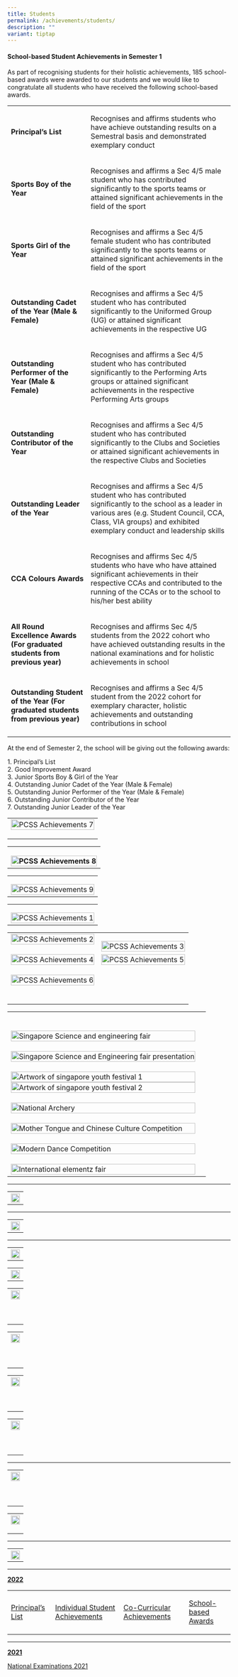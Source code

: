 ```yaml
---
title: Students
permalink: /achievements/students/
description: ""
variant: tiptap
---
```

<h4>School-based Student Achievements in Semester 1</h4>
<p></p>
<p>As part of recognising students for their holistic achievements, 185 school-based
awards were awarded to our students and we would like to congratulate all
students who have received the following school-based awards.</p>
<table style="minWidth: 50px">
<colgroup>
<col>
<col>
</colgroup>
<tbody>
<tr>
<td rowspan="1" colspan="1">
<p><strong>Principal’s List</strong>
</p>
</td>
<td rowspan="1" colspan="1">
<p>Recognises and affirms students who have achieve outstanding results on
a Semestral basis and demonstrated exemplary conduct</p>
</td>
</tr>
<tr>
<td rowspan="1" colspan="1">
<p><strong>Sports Boy of the Year</strong>
</p>
</td>
<td rowspan="1" colspan="1">
<p>Recognises and affirms a Sec 4/5 male student who has contributed significantly
to the sports teams or attained significant achievements in the field of
the sport</p>
</td>
</tr>
<tr>
<td rowspan="1" colspan="1">
<p><strong>Sports Girl of the Year</strong>
</p>
</td>
<td rowspan="1" colspan="1">
<p>Recognises and affirms a Sec 4/5 female student who has contributed significantly
to the sports teams or attained significant achievements in the field of
the sport</p>
</td>
</tr>
<tr>
<td rowspan="1" colspan="1">
<p><strong>Outstanding Cadet of the Year (Male &amp; Female)</strong>
</p>
</td>
<td rowspan="1" colspan="1">
<p>Recognises and affirms a Sec 4/5 student who has contributed significantly
to the Uniformed Group (UG) or attained significant achievements in the
respective UG</p>
</td>
</tr>
<tr>
<td rowspan="1" colspan="1">
<p><strong>Outstanding Performer of the Year (Male &amp; Female)</strong>
</p>
</td>
<td rowspan="1" colspan="1">
<p>Recognises and affirms a Sec 4/5 student who has contributed significantly
to the Performing Arts groups or attained significant achievements in the
respective Performing Arts groups</p>
</td>
</tr>
<tr>
<td rowspan="1" colspan="1">
<p><strong>Outstanding Contributor of the Year</strong>
</p>
</td>
<td rowspan="1" colspan="1">
<p>Recognises and affirms a Sec 4/5 student who has contributed significantly
to the Clubs and Societies or attained significant achievements in the
respective Clubs and Societies</p>
</td>
</tr>
<tr>
<td rowspan="1" colspan="1">
<p><strong>Outstanding Leader of the Year</strong>
</p>
</td>
<td rowspan="1" colspan="1">
<p>Recognises and affirms a Sec 4/5 student who has contributed significantly
to the school as a leader in various ares (e.g. Student Council, CCA, Class,
VIA groups) and exhibited exemplary conduct and leadership skills</p>
</td>
</tr>
<tr>
<td rowspan="1" colspan="1">
<p><strong>CCA Colours Awards</strong>
</p>
</td>
<td rowspan="1" colspan="1">
<p>Recognises and affirms Sec 4/5 students who have who have attained significant
achievements in their respective CCAs and contributed to the running of
the CCAs or to the school to his/her best ability</p>
</td>
</tr>
<tr>
<td rowspan="1" colspan="1">
<p><strong>All Round Excellence Awards (For graduated students from previous year)</strong>
</p>
</td>
<td rowspan="1" colspan="1">
<p>Recognises and affirms Sec 4/5 students from the 2022 cohort who have
achieved outstanding results in the national examinations and for holistic
achievements in school</p>
</td>
</tr>
<tr>
<td rowspan="1" colspan="1">
<p><strong>Outstanding Student of the Year (For graduated students from previous year)</strong>
</p>
</td>
<td rowspan="1" colspan="1">
<p>Recognises and affirms a Sec 4/5 student from the 2022 cohort for exemplary
character, holistic achievements and outstanding contributions in school</p>
</td>
</tr>
</tbody>
</table>
<p>At the end of Semester 2, the school will be giving out the following
awards:</p>
<p>1. Principal’s List
<br>2. Good Improvement Award
<br>3. Junior Sports Boy &amp; Girl of the Year
<br>4. Outstanding Junior Cadet of the Year (Male &amp; Female)
<br>5. Outstanding Junior Performer of the Year (Male &amp; Female)
<br>6. Outstanding Junior Contributor of the Year
<br>7. Outstanding Junior Leader of the Year</p>
<p></p>
<table style="minWidth: 25px">
<colgroup>
<col>
</colgroup>
<tbody>
<tr>
<td rowspan="1" colspan="1">
<div class="isomer-image-wrapper">
<img style="width: 100%" height="auto" width="100%" alt="PCSS Achievements 7" src="/images/Achievements/PCSS_Achievements__7_.jpg">
</div>
<p></p>
</td>
</tr>
</tbody>
</table>
<table style="minWidth: 25px">
<colgroup>
<col>
</colgroup>
<tbody>
<tr>
<th rowspan="1" colspan="1">
<p></p>
<div class="isomer-image-wrapper">
<img style="width: 100%" height="auto" width="100%" alt="PCSS Achievements 8" src="/images/Achievements/PCSS_Achievements__8_.jpg">
</div>
</th>
</tr>
</tbody>
</table>
<table style="minWidth: 25px">
<colgroup>
<col>
</colgroup>
<tbody>
<tr>
<td rowspan="1" colspan="1">
<p></p>
<div class="isomer-image-wrapper">
<img style="width: 100%" height="auto" width="100%" alt="PCSS Achievements 9" src="/images/Achievements/PCSS_Achievements__9_.jpg">
</div>
</td>
</tr>
</tbody>
</table>
<table style="minWidth: 25px">
<colgroup>
<col>
</colgroup>
<tbody>
<tr>
<td rowspan="1" colspan="1">
<p></p>
<div class="isomer-image-wrapper">
<img style="width: 100%" height="auto" width="100%" alt="PCSS Achievements 1" src="/images/Achievements/PCSS_Achievements__1_.jpg">
</div>
</td>
</tr>
</tbody>
</table>
<table style="minWidth: 50px">
<colgroup>
<col>
<col>
</colgroup>
<tbody>
<tr>
<td rowspan="1" colspan="1">
<div class="isomer-image-wrapper">
<img style="width: 100%" height="auto" width="100%" alt="PCSS Achievements 2" src="/images/Achievements/PCSS_Achievements__2_.jpg">
</div>
<p></p>
</td>
<td rowspan="1" colspan="1">
<p></p>
<div class="isomer-image-wrapper">
<img style="width: 100%" height="auto" width="100%" alt="PCSS Achievements 3" src="/images/Achievements/PCSS_Achievements__3_.jpg">
</div>
</td>
</tr>
<tr>
<td rowspan="1" colspan="1">
<div class="isomer-image-wrapper">
<img style="width: 100%" height="auto" width="100%" alt="PCSS Achievements 4" src="/images/Achievements/PCSS_Achievements__4_.jpg">
</div>
<p></p>
</td>
<td rowspan="1" colspan="1">
<div class="isomer-image-wrapper">
<img style="width: 100%" height="auto" width="100%" alt="PCSS Achievements 5" src="/images/Achievements/PCSS_Achievements__5_.jpg">
</div>
<p></p>
</td>
</tr>
<tr>
<td rowspan="1" colspan="1">
<div class="isomer-image-wrapper">
<img style="width: 100%" height="auto" width="100%" alt="PCSS Achievements 6" src="/images/Achievements/PCSS_Achievements__6_.jpg">
</div>
<p></p>
</td>
<td rowspan="1" colspan="1">
<p></p>
</td>
</tr>
<tr>
<td rowspan="1" colspan="1">
<p></p>
</td>
<td rowspan="1" colspan="1">
<p></p>
</td>
</tr>
</tbody>
</table>
<table style="minWidth: 50px">
<colgroup>
<col>
<col>
</colgroup>
<tbody>
<tr>
<th rowspan="1" colspan="1">
<p></p>
</th>
<th rowspan="1" colspan="1">
<p></p>
</th>
</tr>
<tr>
<td rowspan="1" colspan="1">
<p></p>
<div class="isomer-image-wrapper">
<img style="width: 100%" height="auto" width="100%" alt="Singapore Science and engineering fair" src="/images/Achievements/singapore science and engineering fair.jpg">
</div>
</td>
<td rowspan="1" colspan="1">
<p></p>
</td>
</tr>
<tr>
<td rowspan="1" colspan="1">
<p></p>
<div class="isomer-image-wrapper">
<img style="width: 100%" height="auto" width="100%" alt="Singapore Science and Engineering fair presentation" src="/images/Achievements/Singapore_Science_and_Engineering_Fair_Presentation.jpg">
</div>
</td>
<td rowspan="1" colspan="1">
<p></p>
</td>
</tr>
<tr>
<td rowspan="1" colspan="1">
<p></p>
<div class="isomer-image-wrapper">
<img style="width: 100%" height="auto" width="100%" alt="Artwork of singapore youth festival 1" src="/images/Achievements/Shortlisted_Artwork_for_Singapore_Youth_Festival_Art_Exhibition_1.jpg">
</div>
<div class="isomer-image-wrapper">
<img style="width: 100%" height="auto" width="100%" alt="Artwork of singapore youth festival 2" src="/images/Achievements/Shortlisted_Artwork_for_Singapore_Youth_Festival_Art_Exhibition_2.jpg">
</div>
</td>
<td rowspan="1" colspan="1">
<p></p>
</td>
</tr>
<tr>
<td rowspan="1" colspan="1">
<p></p>
<div class="isomer-image-wrapper">
<img style="width: 100%" height="auto" width="100%" alt="National Archery" src="/images/Achievements/National_Archery_Competition.jpg">
</div>
</td>
<td rowspan="1" colspan="1">
<p></p>
</td>
</tr>
<tr>
<td rowspan="1" colspan="1">
<p></p>
<div class="isomer-image-wrapper">
<img style="width: 100%" height="auto" width="100%" alt="Mother Tongue and Chinese Culture Competition" src="/images/Achievements/Mother_Tongue_Department_Chinese_Culture_Competition.jpg">
</div>
</td>
<td rowspan="1" colspan="1">
<p></p>
</td>
</tr>
<tr>
<td rowspan="1" colspan="1">
<p></p>
<div class="isomer-image-wrapper">
<img style="width: 100%" height="auto" width="100%" alt="Modern Dance Competition" src="/images/Achievements/Modern_Dance_Open_Stage_Dance_Competition.jpg">
</div>
</td>
<td rowspan="1" colspan="1">
<p></p>
</td>
</tr>
<tr>
<td rowspan="1" colspan="1">
<p></p>
<div class="isomer-image-wrapper">
<img style="width: 100%" height="auto" width="100%" alt="International elementz fair" src="/images/Achievements/25th international elementz fair .jpg">
</div>
</td>
<td rowspan="1" colspan="1">
<p></p>
</td>
</tr>
</tbody>
</table>
<hr>
<table style="minWidth: 25px">
<colgroup>
<col>
</colgroup>
<tbody>
<tr>
<th rowspan="1" colspan="1">
<div class="isomer-image-wrapper">
<img style="width: 100%;" height="auto" width="100%" src="/images/01congratulations uniform groups.png">
</div>
</th>
</tr>
</tbody>
</table>
<hr>
<table style="minWidth: 25px">
<colgroup>
<col>
</colgroup>
<tbody>
<tr>
<th rowspan="1" colspan="1">
<div class="isomer-image-wrapper">
<img style="width: 100%;" height="auto" width="100%" src="/images/02congratulationsperforming arts.png">
</div>
</th>
</tr>
</tbody>
</table>
<hr>
<table style="minWidth: 25px">
<colgroup>
<col>
</colgroup>
<tbody>
<tr>
<th rowspan="1" colspan="1">
<div class="isomer-image-wrapper">
<img style="width: 100%;" height="auto" width="100%" src="/images/03peicai atheletes in national school games 2023.png">
</div>
</th>
</tr>
</tbody>
</table>
<table style="minWidth: 25px">
<colgroup>
<col>
</colgroup>
<tbody>
<tr>
<th rowspan="1" colspan="1">
<div class="isomer-image-wrapper">
<img style="width: 100%;" height="auto" width="100%" src="/images/04special mention -  national school games 2023.png">
</div>
</th>
</tr>
</tbody>
</table>
<table style="minWidth: 25px">
<colgroup>
<col>
</colgroup>
<tbody>
<tr>
<th rowspan="1" colspan="1">
<div class="isomer-image-wrapper">
<img style="width: 100%;" height="auto" width="100%" src="/images/05schools debating championship (sssdc).png">
</div>
<p>
<br>
</p>
</th>
</tr>
</tbody>
</table>
<table style="minWidth: 25px">
<colgroup>
<col>
</colgroup>
<tbody>
<tr>
<th rowspan="1" colspan="1">
<div class="isomer-image-wrapper">
<img style="width: 100%;" height="auto" width="100%" src="/images/06singapore and asian schools mathematics olympia.png">
</div>
<p>
<br>
</p>
</th>
</tr>
</tbody>
</table>
<table style="minWidth: 25px">
<colgroup>
<col>
</colgroup>
<tbody>
<tr>
<th rowspan="1" colspan="1">
<div class="isomer-image-wrapper">
<img style="width: 100%;" height="auto" width="100%" src="/images/07science pinnacle@peicai.png">
</div>
<p>
<br>
</p>
</th>
</tr>
</tbody>
</table>
<table style="minWidth: 25px">
<colgroup>
<col>
</colgroup>
<tbody>
<tr>
<th rowspan="1" colspan="1">
<div class="isomer-image-wrapper">
<img style="width: 100%;" height="auto" width="100%" src="/images/08congratulations peicai sec science department for clinching.png">
</div>
<p>
<br>
</p>
</th>
</tr>
</tbody>
</table>
<p></p>
<hr>
<p></p>
<table style="minWidth: 25px">
<colgroup>
<col>
</colgroup>
<tbody>
<tr>
<th rowspan="1" colspan="1">
<div class="isomer-image-wrapper">
<img style="width: 100%;" height="auto" width="100%" src="/images/09congratulations mother tongue department.png">
</div>
<p>
<br>
</p>
</th>
</tr>
</tbody>
</table>
<p></p>
<table style="minWidth: 25px">
<colgroup>
<col>
</colgroup>
<tbody>
<tr>
<th rowspan="1" colspan="1">
<div class="isomer-image-wrapper">
<img style="width: 100%;" height="auto" width="100%" src="/images/10pcss distinctive series.png">
</div>
<p></p>
</th>
</tr>
</tbody>
</table>
<hr>
<table style="minWidth: 25px">
<colgroup>
<col>
</colgroup>
<tbody>
<tr>
<th rowspan="1" colspan="1">
<div class="isomer-image-wrapper">
<img style="width: 100%;" height="auto" width="100%" src="/images/11bus captain appreciatio.png">
</div>
</th>
</tr>
</tbody>
</table>
<hr>
<p><strong><u>2022</u></strong>
</p>
<table style="minWidth: 100px">
<colgroup>
<col>
<col>
<col>
<col>
</colgroup>
<tbody>
<tr>
<td rowspan="1" colspan="1">
<p><a href="/achievements/students/the-principals-list" rel="noopener noreferrer nofollow" target="_blank">Principal’s List</a>
</p>
</td>
<td rowspan="1" colspan="1">
<p><a href="/achievements/students/individual-student-achievements" rel="noopener noreferrer nofollow" target="_blank">Individual Student Achievements</a>
</p>
</td>
<td rowspan="1" colspan="1">
<p><a href="/achievements/students/co-curricular-achievements" rel="noopener noreferrer nofollow" target="_blank">Co-Curricular Achievements</a>
</p>
</td>
<td rowspan="1" colspan="1">
<p><a href="/achievements/students/school-based-awards" rel="noopener noreferrer nofollow" target="_blank">School-based Awards</a>
</p>
</td>
</tr>
</tbody>
</table>
<hr>
<p><strong><u>2021</u></strong>
</p>
<p><a href="/achievements/students/national-examinations-2021" rel="noopener noreferrer nofollow" target="">National Examinations 2021</a>
</p>